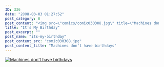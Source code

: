 ```yaml
---
ID: 336
date: "2008-03-03 01:27:52"
post_category: 0
post_content: "<img src=\"comics/comic030308.jpg\" title=\"Machines don't have birthdays\" />"
title: "It's My Birthday"
post_excerpt: ""
post_name: "its-my-birthday"
post_content_src: "comic030308.jpg"
post_content_title: "Machines don't have birthdays"
---
```



[![Machines don't have birthdays](/comics-hi-res/comic030308.jpg)](/comics-hi-res/comic030308.jpg "Machines don't have birthdays")
